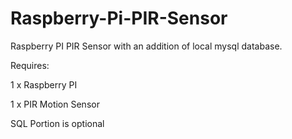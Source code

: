 # Raspberry-Pi-PIR-Sensor
Raspberry PI PIR Sensor with an addition of local mysql database. 


Requires:

1 x Raspberry PI

1 x PIR Motion Sensor

SQL Portion is optional
